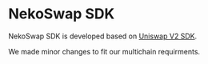# NekoSwap SDK

NekoSwap SDK is developed based on [Uniswap V2 SDK](https://github.com/Uniswap/v2-sdk/).

We made minor changes to fit our multichain requirments.
